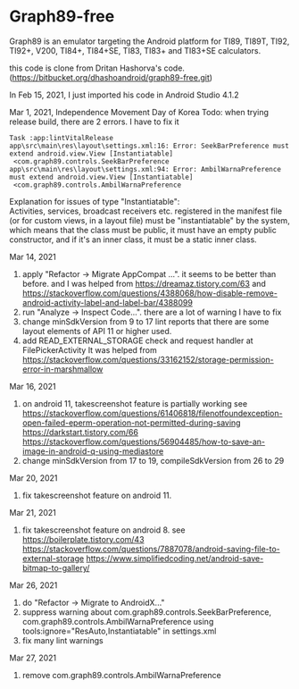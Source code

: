 # Graph89-free

Graph89 is an emulator targeting the Android platform for TI89, TI89T, TI92, TI92+, V200, TI84+, TI84+SE, TI83, TI83+ and TI83+SE calculators.

this code is clone from Dritan Hashorva's code.
(https://bitbucket.org/dhashoandroid/graph89-free.git)

In Feb 15, 2021, 
I just imported his code in Android Studio 4.1.2

Mar 1, 2021, Independence Movement Day of Korea
Todo: when trying release build, there are 2 errors.
 I have to fix it

	Task :app:lintVitalRelease
	app\src\main\res\layout\settings.xml:16: Error: SeekBarPreference must extend android.view.View [Instantiatable]  
	 <com.graph89.controls.SeekBarPreference
	app\src\main\res\layout\settings.xml:94: Error: AmbilWarnaPreference must extend android.view.View [Instantiatable]  
	 <com.graph89.controls.AmbilWarnaPreference
	      
Explanation for issues of type "Instantiatable":  
    Activities, services, broadcast receivers etc. registered in the manifest file (or for custom views, in a layout file) must be "instantiatable" by the system, which means that the class must be public, it must have an empty public constructor, and if it's an inner class, it must be a static inner class.

Mar 14, 2021
 1. apply "Refactor -> Migrate AppCompat ...".
   it seems to be better than before.
   and I was helped from
   https://dreamaz.tistory.com/63 and
   https://stackoverflow.com/questions/4388068/how-disable-remove-android-activity-label-and-label-bar/4388099
 2. run "Analyze -> Inspect Code...".
   there are a lot of warning I have to fix
 3. change minSdkVersion from 9 to 17
   lint reports that there are some layout elements of API 11 or higher used.
 4. add READ_EXTERNAL_STORAGE check and request handler at FilePickerActivity
   It was helped from https://stackoverflow.com/questions/33162152/storage-permission-error-in-marshmallow

 Mar 16, 2021
 1. on android 11, takescreenshot feature is partially working
  see https://stackoverflow.com/questions/61406818/filenotfoundexception-open-failed-eperm-operation-not-permitted-during-saving
      https://darkstart.tistory.com/66
      https://stackoverflow.com/questions/56904485/how-to-save-an-image-in-android-q-using-mediastore
 2. change minSdkVersion from 17 to 19, compileSdkVersion from 26 to 29

Mar 20, 2021
 1. fix takescreenshot feature on android 11.

Mar 21, 2021
 1. fix takescreenshot feature on android 8.
  see https://boilerplate.tistory.com/43
     https://stackoverflow.com/questions/7887078/android-saving-file-to-external-storage
     https://www.simplifiedcoding.net/android-save-bitmap-to-gallery/

Mar 26, 2021
 1. do "Refactor -> Migrate to AndroidX..."
 2. suppress warning about com.graph89.controls.SeekBarPreference,
        com.graph89.controls.AmbilWarnaPreference
        using tools:ignore="ResAuto,Instantiatable" in settings.xml
 3. fix many lint warnings
 
Mar 27, 2021
 1. remove com.graph89.controls.AmbilWarnaPreference
